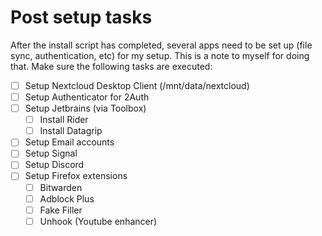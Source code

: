 # Post setup tasks

After the install script has completed, several apps need to be set up (file sync, authentication, etc) for my setup. This is a note to myself for doing that. Make sure the following tasks are executed:

- [ ] Setup Nextcloud Desktop Client (/mnt/data/nextcloud)
- [ ] Setup Authenticator for 2Auth
- [ ] Setup Jetbrains (via Toolbox)
	- [ ] Install Rider
	- [ ] Install Datagrip
- [ ] Setup Email accounts
- [ ] Setup Signal
- [ ] Setup Discord
- [ ] Setup Firefox extensions
	- [ ] Bitwarden
	- [ ] Adblock Plus
	- [ ] Fake Filler
	- [ ] Unhook (Youtube enhancer)